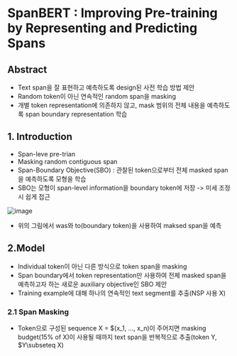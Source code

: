 # SpanBERT : Improving Pre-training by Representing and Predicting Spans

## Abstract

- Text span을 잘 표현하고 예측하도록 design된 사전 학습 방법 제안
- Random token이 아닌 연속적인 random span을 masking
- 개별 token representation에 의존하지 않고, mask 범위의 전체 내용을 예측하도록 span boundary representation 학습

## 1. Introduction

- Span-leve pre-trian
- Masking random contiguous span
- Span-Boundary Objective(SBO) : 관찰된 token으로부터 전체 masked span을 예측하도록 모형을 학습
- SBO는 모형이 span-level information을 boundary token에 저장 -> 미세 조정 시 쉽게 접근

![image](https://user-images.githubusercontent.com/80622859/230544351-31c33da5-6df1-44e9-8d69-64f281055523.png)

- 위의 그림에서 was와 to(boundary token)을 사용하여 maksed span을 예측

## 2.Model

- Individual token이 아닌 다른 방식으로 token span을 masking
- Span boundary에서 token representation만 사용하여 전체 masked span을 예측하고자 하는 새로운 auxiliary objective인 SBO 제안
- Training example에 대해 하나의 연속적인 text segment를 추출(NSP 사용 X)

### 2.1 Span Masking

- Token으로 구성된 sequence X = $(x_1, ..., x_n)이 주어지면 masking budget(15% of X)이 사용될 때까지 text span을 반복적으로 추출(token Y, $Y\subseteq X)
